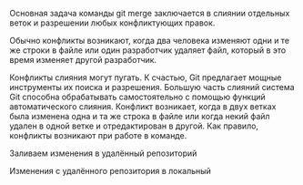 Основная задача команды git merge заключается в слиянии отдельных веток и разрешении любых конфликтующих правок.

Обычно конфликты возникают, когда два человека изменяют одни и те же строки в файле
 или один разработчик удаляет файл, который в это время изменяет другой разработчик. 


Конфликты слияния могут пугать. К счастью, Git предлагает мощные инструменты их поиска и разрешения.
 Большую часть слияний система Git способна обрабатывать самостоятельно с помощью функций автоматического слияния. 
 Конфликт возникает, когда в двух ветках была изменена одна и та же строка в файле или 
 когда некий файл удален в одной ветке и отредактирован в другой. Как правило, конфликты возникают при работе в команде.

Заливаем изменения в удалённый репозиторий

Изменения с удалённого репозитория в локальный
